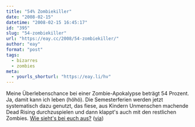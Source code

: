 ```yaml
---
title: "54% Zombiekiller"
date: "2008-02-15"
datetime: "2008-02-15 16:45:17"
id: "395"
slug: "54-zombiekiller"
url: "https://eay.cc/2008/54-zombiekiller/"
author: "eay"
format: "post"
tags:
  - bizarres
  - zombies
meta:
  - yourls_shorturl: "https://eay.li/hv"
---
```


Meine Überlebenschance bei einer Zombie-Apokalypse beträgt 54 Prozent. Ja, damit kann ich leben (höhö). Die Semesterferien werden jetzt systematisch dazu genutzt, das fiese, aus Kindern Unmenschen machende Dead Rising durchzuspielen und dann klappt's auch mit den restlichen Zombies. [Wie sieht's bei euch aus?](http://www.justsayhi.com/bb/zombie) ([via](http://www.fuenf-filmfreunde.de/2008/02/15/uberlebst-du-einen-zombieangriff/))
